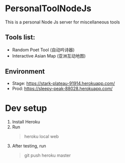 # PersonalToolNodeJs
This is a personal Node Js server for miscellaneous tools

## Tools list:

* Random Poet Tool (自动吟诗器)
* Interactive Asian Map (亚洲互动地图)

## Environment
* Stage: https://stark-plateau-91914.herokuapp.com/
* Prod: https://sleepy-peak-88028.herokuapp.com/

# Dev setup
1. Install Heroku
2. Run 
    > heroku local web
3. After testing, run
    > git push heroku master
